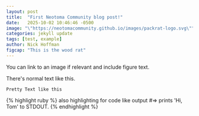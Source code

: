 ```yaml
---
layout: post
title:  "First Neotoma Community blog post!"
date:   2025-10-02 10:46:46 -0500
image: "\"https://neotomacommunity.github.io/images/packrat-logo.svg\""
categories: jekyll update
tags: [test, example]
author: Nick Hoffman
figcap: "This is the wood rat"
---
```


You can link to an image if relevant and include figure text.

There's normal text like this.

`Pretty Text like this`


{% highlight ruby %}
also highlighting for code like output
#=> prints 'Hi, Tom' to STDOUT.
{% endhighlight %}


